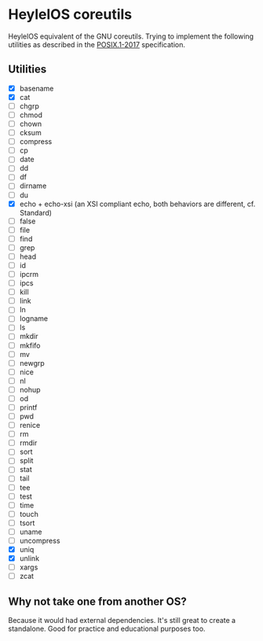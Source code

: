 # HeylelOS coreutils

  HeylelOS equivalent of the GNU coreutils.
Trying to implement the following utilities as described in the [POSIX.1-2017](http://pubs.opengroup.org/onlinepubs/9699919799/) specification.

## Utilities

- [x] basename
- [x] cat
- [ ] chgrp
- [ ] chmod
- [ ] chown
- [ ] cksum
- [ ] compress
- [ ] cp
- [ ] date
- [ ] dd
- [ ] df
- [ ] dirname
- [ ] du
- [x] echo + echo-xsi (an XSI compliant echo, both behaviors are different, cf. Standard)
- [ ] false
- [ ] file
- [ ] find
- [ ] grep
- [ ] head
- [ ] id
- [ ] ipcrm
- [ ] ipcs
- [ ] kill
- [ ] link
- [ ] ln
- [ ] logname
- [ ] ls
- [ ] mkdir
- [ ] mkfifo
- [ ] mv
- [ ] newgrp
- [ ] nice
- [ ] nl
- [ ] nohup
- [ ] od
- [ ] printf
- [ ] pwd
- [ ] renice
- [ ] rm
- [ ] rmdir
- [ ] sort
- [ ] split
- [ ] stat
- [ ] tail
- [ ] tee
- [ ] test
- [ ] time
- [ ] touch
- [ ] tsort
- [ ] uname
- [ ] uncompress
- [x] uniq
- [x] unlink
- [ ] xargs
- [ ] zcat

## Why not take one from another OS?

  Because it would had external dependencies. It's still great to create a standalone.
Good for practice and educational purposes too.

